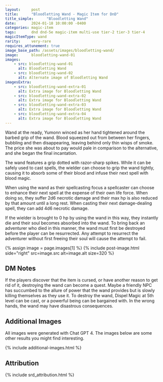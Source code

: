 ```yaml
---
layout:     post
title:      "Bloodletting Wand - Magic Item for DnD"
title_simple:      "Bloodletting Wand"
date:       2024-01-18 10:00:00 -0400
categories: magic-item
tags:       dnd dnd-5e magic-item multi-use tier-2 tier-3 tier-4
magicItemType: wand
rarity:     very-rare
requires_attunement: true
image_base_path: /assets/images/bloodletting-wand/
image:      bloodletting-wand-01
images:
    - src: bloodletting-wand-01
      alt: Bloodletting Wand
    - src: bloodletting-wand-02
      alt: Alternate image of Bloodletting Wand
imagesExtra:
    - src: bloodletting-wand-extra-01
      alt: Extra image for Bloodletting Wand
    - src: bloodletting-wand-extra-02
      alt: Extra image for Bloodletting Wand
    - src: bloodletting-wand-extra-03
      alt: Extra image for Bloodletting Wand
    - src: bloodletting-wand-extra-04
      alt: Extra image for Bloodletting Wand
---
```


<p class="read-aloud">
    Wand at the ready, Yumonn winced as her hand tightened around the barbed grip of the wand. Blood squeezed out from between her fingers, bubbling and then disappearing, leaving behind only thin wisps of smoke. The price she was about to pay would pale in comparison to the alternative, and she began the final incantation.
</p>

The wand features a grip dotted with razor-sharp spikes. While it can be safely used to cast spells, the wielder can choose to grip the wand tightly, causing it to absorb some of their blood and infuse their next spell with blood magic.

When using the wand as their spellcasting focus a spellcaster can choose to enhance their next spell at the expense of their own life force. When doing so, they suffer 2d6 necrotic damage and their max hp is also reduced by that amount until a long rest. When casting their next damage-dealing spell, they can add 4d6 necrotic damage.

If the wielder is brought to 0 hp by using the wand in this way, they instantly die and their soul becomes absorbed into the wand. To bring back an adventurer who died in this manner, the wand must first be destroyed before the player can be resurrected. Any attempt to resurrect the adventurer without first freeing their soul will cause the attempt to fail.

{% assign image = page.images[1] %}
{% include post-image.html side="right" src=image.src alt=image.alt size=320 %}


## DM Notes

If the players discover that the item is cursed, or have another reason to get rid of it, destroying the wand can become a quest. Maybe a friendly NPC has succumbed to the allure of power that the wand provides but is slowly killing themselves as they use it. To destroy the wand, Dispel Magic at 5th level can be cast, or a powerful being can be bargained with.  In the wrong hands, the wand may have disastrous consequences.


## Additional Images

All images were generated with Chat GPT 4. The images below are some other results you might find interesting.

{% include additional-images.html %}


## Attribution

{% include srd_attribution.html %}
